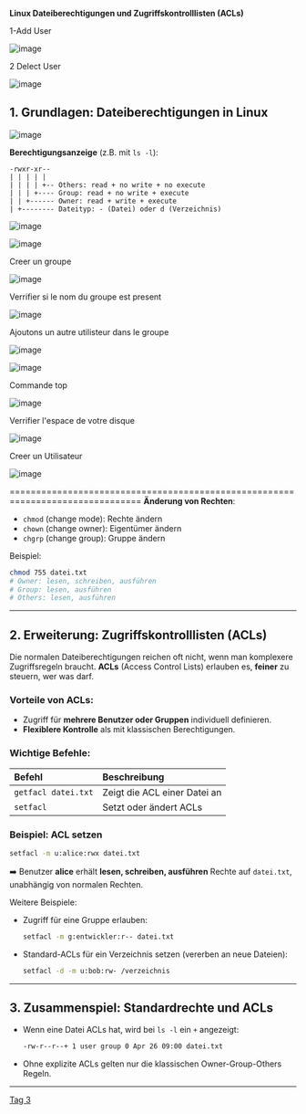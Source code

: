  **Linux Dateiberechtigungen und Zugriffskontrolllisten (ACLs)**

1-Add User

![image](https://github.com/user-attachments/assets/aba019ac-404e-4381-89c8-a6365b373a8e)



2 Delect User

![image](https://github.com/user-attachments/assets/1f55360e-e176-47b6-8ba1-c9448f8517b9)





## 1. **Grundlagen: Dateiberechtigungen in Linux**

![image](https://github.com/user-attachments/assets/70223a1b-b524-46a9-940f-0ee3f74ca0ae)






**Berechtigungsanzeige** (z.B. mit `ls -l`):
```
-rwxr-xr--
| | | | |
| | | | +-- Others: read + no write + no execute
| | | +---- Group: read + no write + execute
| | +------ Owner: read + write + execute
| +-------- Dateityp: - (Datei) oder d (Verzeichnis)
```

![image](https://github.com/user-attachments/assets/7b5207c9-e1dc-4ff1-ab39-e0e7ba098aa0)



![image](https://github.com/user-attachments/assets/1ed5d8e9-7f35-4df8-8cf1-ca5f83319c42)


Creer un groupe

![image](https://github.com/user-attachments/assets/7c19af71-cc02-4a9d-9245-6ba1f16ea3a7)


Verrifier si le nom du groupe est present

![image](https://github.com/user-attachments/assets/e856ad57-456f-410e-893a-c4274e555f43)

Ajoutons un autre utilisteur dans le groupe

![image](https://github.com/user-attachments/assets/179f05cc-18e6-477e-97c5-fe7dadace7e4)

![image](https://github.com/user-attachments/assets/60f806b0-60fc-45df-8818-780460259651)


Commande top

![image](https://github.com/user-attachments/assets/e7d9a618-5093-4e6b-b00b-9bbb3b8eed43)



Verrifier l'espace de votre disque

![image](https://github.com/user-attachments/assets/f2b2979f-e748-4f0f-aad8-f8c39d2bd607)


Creer un Utilisateur

![image](https://github.com/user-attachments/assets/595968f1-3ab5-42c6-ab1d-ca4156e0049d)

===============================================================================
**Änderung von Rechten**:
- `chmod` (change mode): Rechte ändern
- `chown` (change owner): Eigentümer ändern
- `chgrp` (change group): Gruppe ändern

Beispiel:
```bash
chmod 755 datei.txt
# Owner: lesen, schreiben, ausführen
# Group: lesen, ausführen
# Others: lesen, ausführen
```

---

## 2. **Erweiterung: Zugriffskontrolllisten (ACLs)**
Die normalen Dateiberechtigungen reichen oft nicht, wenn man komplexere Zugriffsregeln braucht. **ACLs** (Access Control Lists) erlauben es, **feiner** zu steuern, wer was darf.

### Vorteile von ACLs:
- Zugriff für **mehrere Benutzer oder Gruppen** individuell definieren.
- **Flexiblere Kontrolle** als mit klassischen Berechtigungen.

### Wichtige Befehle:

| Befehl | Beschreibung |
|:------|:-------------|
| `getfacl datei.txt` | Zeigt die ACL einer Datei an |
| `setfacl` | Setzt oder ändert ACLs |

### Beispiel: ACL setzen
```bash
setfacl -m u:alice:rwx datei.txt
```
➡️ Benutzer **alice** erhält **lesen, schreiben, ausführen** Rechte auf `datei.txt`, unabhängig von normalen Rechten.

Weitere Beispiele:
- Zugriff für eine Gruppe erlauben:
  ```bash
  setfacl -m g:entwickler:r-- datei.txt
  ```
- Standard-ACLs für ein Verzeichnis setzen (vererben an neue Dateien):
  ```bash
  setfacl -d -m u:bob:rw- /verzeichnis
  ```

---

## 3. **Zusammenspiel: Standardrechte und ACLs**
- Wenn eine Datei ACLs hat, wird bei `ls -l` ein `+` angezeigt:
  ```bash
  -rw-r--r--+ 1 user group 0 Apr 26 09:00 datei.txt
  ```
- Ohne explizite ACLs gelten nur die klassischen Owner-Group-Others Regeln.

---



[Tag 3](https://github.com/aboudou123/DevOps-im-Galopp/tree/main/Tag%203)
